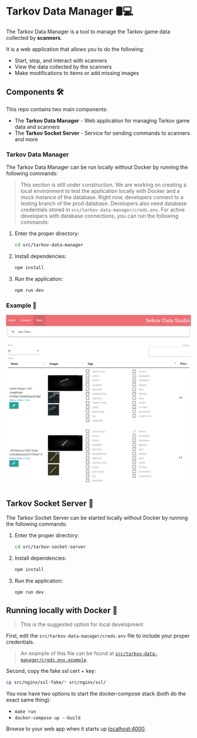 # Tarkov Data Manager 🛢️💻

The Tarkov Data Manager is a tool to manage the Tarkov game data collected by **scanners**.

It is a web application that allows you to do the following:

- Start, stop, and interact with scanners
- View the data collected by the scanners
- Make modifications to items or add missing images

## Components 🛠️

This repo contains two main components:

- The **Tarkov Data Manager** - Web application for managing Tarkov game data and scanners
- The **Tarkov Socket Server** - Service for sending commands to scanners and more

### Tarkov Data Manager

The Tarkov Data Manager can be run locally without Docker by running the following commands:

> This section is still under construction. We are working on creating a local environment to test the application locally with Docker and a mock instance of the database. Right now, developers connect to a testing branch of the prod database. Developers also need database credentials stored in `src/tarkov-data-manager/creds.env`.
> For active developers with database connections, you can run the following commands:

1. Enter the proper directory:

    ```bash
    cd src/tarkov-data-manager
    ```

1. Install dependencies:

    ```bash
    npm install
    ```

1. Run the application:

    ```bash
    npm run dev
    ```

### Example 📸

![local example](docs/assets/data-manager-example.png)

## Tarkov Socket Server 🔌

The Tarkov Socket Server can be started locally without Docker by running the following commands:

1. Enter the proper directory:

    ```bash
    cd src/tarkov-socket-server
    ```

1. Install dependencies:

    ```bash
    npm install
    ```

1. Run the application:

    ```bash
    npm run dev
    ```

## Running locally with Docker 🐳

> This is the suggested option for local development

First, edit the `src/tarkov-data-manager/creds.env` file to include your proper credentials.

> An example of this file can be found at [`src/tarkov-data-manager/creds.env.example`](src/tarkov-data-manager/creds.env.example).

Second, copy the fake ssl cert + key:

```bash
cp src/nginx/ssl-fake/* src/nginx/ssl/
```

You now have two options to start the docker-compose stack (both do the exact same thing):

- `make run`
- `docker-compose up --build`

Browse to your web app when it starts up [localhost:4000](http://localhost:4000).
